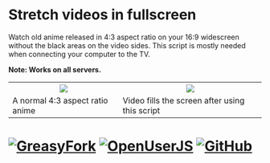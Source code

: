 # Stretch videos in fullscreen
Watch old anime released in 4:3 aspect ratio on your 16:9 widescreen without the black areas on the video sides. This script is mostly needed when connecting your computer to the TV.

**Note: Works on all servers.**

<table>
  <tr>
    <th><img src="https://raw.githubusercontent.com/skqnder/userscripts-collection/master/KissAnime%20Stretch%20videos%20in%20fullscreen/before.png"></th>
    <th><img src="https://raw.githubusercontent.com/skqnder/userscripts-collection/master/KissAnime%20Stretch%20videos%20in%20fullscreen/after.png"></th>
  </tr>
  <tr>
    <td>A normal 4:3 aspect ratio anime</td>
    <td>Video fills the screen after using this script</td>
  </tr>
</table>

# [![GreasyFork][b1]][l1] [![OpenUserJS][b2]][l2] [![GitHub][b3]][l3]


  [b1]: https://img.shields.io/badge/Install-GreasyFork-red.svg?longCache=true&style=for-the-badge&
  [b2]: https://img.shields.io/badge/Install-OpenUserJS-blue.svg?longCache=true&style=for-the-badge
  [b3]: https://img.shields.io/badge/Install-GitHub-lightgrey.svg?longCache=true&style=for-the-badge

  [l1]: https://greasyfork.org/en/scripts/33126-kissanime-stretch-videos-in-fullscreen
  [l2]: https://openuserjs.org/scripts/eskander/[KissAnime]_Stretch_videos_in_fullscreen
  [l3]: https://github.com/skqnder/userscripts-collection/raw/master/KissAnime%20Stretch%20videos%20in%20fullscreen/stretch_videos_in_fullscreen.user.js
